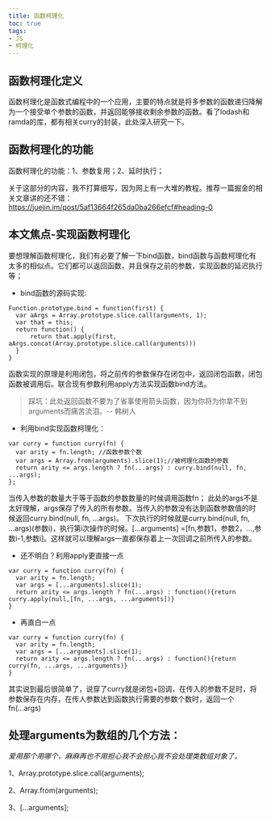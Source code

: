```yaml
---
title: 函数柯理化
toc: true
tags: 
- JS
- 柯理化
---
```


## 函数柯理化定义
函数柯理化是函数式编程中的一个应用，主要的特点就是将多参数的函数递归降解为一个接受单个参数的函数，并返回能够接收剩余参数的函数。看了lodash和ramda的库，都有相关curry的封装，此处深入研究一下。

## 函数柯理化的功能
函数柯理化的功能：1、参数复用；2、延时执行；

关于这部分的内容，我不打算细写，因为网上有一大堆的教程。推荐一篇掘金的相关文章讲的还不错：https://juejin.im/post/5af13664f265da0ba266efcf#heading-0 


## 本文焦点-实现函数柯理化
要想理解函数柯理化，我们有必要了解一下bind函数，bind函数与函数柯理化有太多的相似点。它们都可以返回函数，并且保存之前的参数，实现函数的延迟执行等；
<!--more-->
- bind函数的源码实现:
```
Function.prototype.bind = function(first) {
  var aArgs = Array.prototype.slice.call(arguments, 1);
  var that = this;
  return function() {
      return that.apply(first, aArgs.concat(Array.prototype.slice.call(arguments)))
  }
}
```
函数实现的原理是利用闭包，将之前传的参数保存在闭包中，返回闭包函数，闭包函数被调用后。联合现有参数利用apply方法实现函数bind方法。

> 踩坑：此处返回函数不要为了省事使用箭头函数，因为你将为你拿不到arguments而痛苦流泪。-- 韩树人

- 利用bind实现函数柯理化：
```
var curry = function curry(fn) {
  var arity = fn.length; //函数参数个数
  var args = Array.from(arguments).slice(1);//被柯理化函数的参数
  return arity <= args.length ? fn(...args) : curry.bind(null, fn, ...args);
};
```
当传入参数的数量大于等于函数的参数数量的时候调用函数fn；
此处的args不是太好理解，args保存了传入的所有参数。当传入的参数没有达到函数参数值的时候返回curry.bind(null, fn, ...args)。
下次执行的时候就是curry.bind(null, fn, ...args)(参数i)，执行第i次操作的时候。[...arguments] =[fn,参数1，参数2，...,参数i-1,参数i]。这样就可以理解args一直都保存着上一次回调之前所传入的参数。

- 还不明白？利用apply更直接一点
```
var curry = function curry(fn) {
  var arity = fn.length;
  var args = [...arguments].slice(1);
  return arity <= args.length ? fn(...args) : function(){return curry.apply(null,[fn, ...args, ...arguments])}
}
```
- 再直白一点
```
var curry = function curry(fn) {
  var arity = fn.length;
  var args = [...arguments].slice(1);
  return arity <= args.length ? fn(...args) : function(){return curry(fn, ...args, ...arguments)}
}
```
其实说到最后很简单了，说穿了curry就是闭包+回调，在传入的参数不足时，将参数保存在内存，在传人参数达到函数执行需要的参数个数时，返回一个fn(...args) 

## 处理arguments为数组的几个方法：
*爱用那个用哪个，麻麻再也不用担心我不会担心我不会处理类数组对象了。*

1、Array.prototype.slice.call(arguments);

2、Array.from(arguments);

3、[...arguments];


